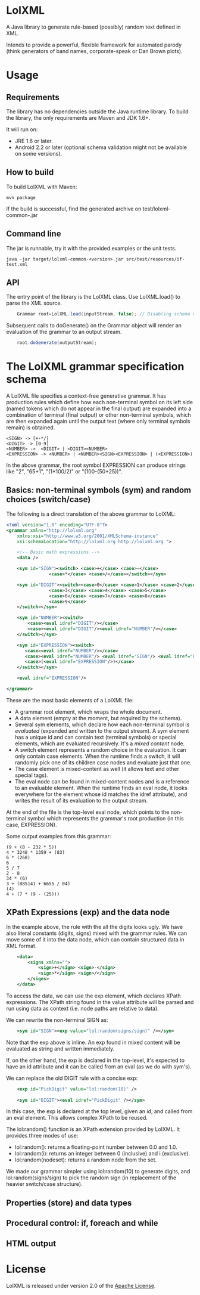 LolXML
======

A Java library to generate rule-based (possibly) random text defined in XML.
 
Intends to provide a powerful, flexible framework for automated parody (think
generators of band names, corporate-speak or Dan Brown plots).

Usage
=====

Requirements
------------
The library has no dependencies outside the Java runtime library. To build the 
library, the only requirements are Maven and JDK 1.6+.

It will run on:

- JRE 1.6 or later.
- Android 2.2 or later (optional schema validation might not be available on some
versions).


How to build
------------

To build LolXML with Maven:

	mvn package

If the build is successful, find the generated archive 
on test/lolxml-common-<Version>.jar


Command line
------------

The jar is runnable, try it with the provided examples or the unit tests.

	java -jar target/lolxml-common-<version>.jar src/test/resources/if-test.xml 

API
---

The entry point of the library is the LolXML class. Use LolXML.load() to parse
the XML source. 

```java
	Grammar root=LolXML.load(inputStream, false); // Disabling schema validation
```
Subsequent calls to doGenerate() on the Grammar object will 
render an evaluation of the grammar to an output stream.

```java
	root.doGenerate(outputStream);
```
The LolXML grammar specification schema
=======================================

A LolXML file specifies a context-free generative grammar. It has 
production rules which define how each non-terminal symbol on 
its left side (named tokens which do not appear in the final output) 
are expanded into a combination of terminal (final output) or other 
non-terminal symbols, which are then expanded again until the output 
text (where only terminal symbols remain) is obtained. 

	<SIGN> -> [+-*/]
	<DIGIT> -> [0-9]
	<NUMBER> ->  <DIGIT> | <DIGIT><NUMBER>
	<EXPRESSION> -> <NUMBER> | <NUMBER><SIGN><EXPRESSION> | (<EXPRESSION>)

In the above grammar, the root symbol EXPRESSION can produce strings
like "2", "65+1", "(1\*100/2)" or "(100-(50+25))".

Basics: non-terminal symbols (sym) and random choices (switch/case)
-------------------------------------------------------------------

The following is a direct translation of the above grammar to LolXML:

```xml
<?xml version="1.0" encoding="UTF-8"?>
<grammar xmlns="http://lolxml.org" 
	xmlns:xsi="http://www.w3.org/2001/XMLSchema-instance" 
	xsi:schemaLocation="http://lolxml.org http://lolxml.org ">

	<!-- Basic math expressions -->
	<data />

	<sym id="SIGN"><switch>	<case>+</case> <case>-</case>
				<case>*</case> <case>/</case></switch></sym>

	<sym id="DIGIT"><switch><case>0</case> <case>1</case> <case>2</case>
				<case>3</case> <case>4</case> <case>5</case>
				<case>6</case> <case>7</case> <case>8</case>
				<case>9</case>
	</switch></sym>

	<sym id="NUMBER"><switch>
		<case><eval idref="DIGIT"/></case>
		<case><eval idref="DIGIT"/><eval idref="NUMBER"/></case>
	</switch></sym>

	<sym id="EXPRESSION"><switch>
	   <case><eval idref="NUMBER"/></case> 
	   <case><eval idref="NUMBER"/> <eval idref="SIGN"/> <eval idref="EXPRESSION"/></case> 
	   <case>(<eval idref="EXPRESSION"/>)</case> 
	</switch></sym>

	<eval idref="EXPRESSION"/>

</grammar>
```
These are the most basic elements of a LolXML file:

- A grammar root element, which wraps the whole document.
- A data element (empty at the moment, but required by the schema).
- Several sym elements, which declare how each non-terminal symbol is
*evaluated* (expanded and written to the output stream). A sym element 
has a unique id and can contain text (terminal symbols) or special 
elements, which are evaluated recursively. It's a *mixed content* node.
- A switch element represents a random choice in the evaluation. It can
only contain case elements. When the runtime finds a switch, it will 
randomly pick one of its children case nodes and evaluate just that one.
- The case element is mixed-content as well (it allows text and other
special tags).
- The eval node can be found in mixed-content nodes and is a reference to an
evaluable element. When the runtime finds an eval node, it looks everywhere
for the element whose id matches the idref attribute), and writes the result
of its evaluation to the output stream.

At the end of the file is the top-level eval node, which points to the
non-terminal symbol which represents the grammar's root production (in this
case, EXPRESSION).

Some output examples from this grammar:

	(9 + (8 - 232 * 5))
	4 * 3248 * 1359 + (83)
	6 * (268)
	6
	5 / 7
	2 - 8
	34 * (6)
	3 + (885141 + 6655 / 04)
	(4)
	4 + (7 * (9 - (25)))

XPath Expressions (exp) and the data node 
-----------------------------------------

In the example above, the rule with the all the digits looks ugly. We have
also literal constants (digits, signs) mixed with the grammar rules. We can 
move some of it into the data node, which can contain structured data in 
XML format.

```xml
	<data>
		<signs xmlns="">
			<sign>+</sign> <sign>-</sign>
			<sign>*</sign> <sign>/</sign>
		</signs>
	</data>
```

To access the data, we can use the exp element, which declares XPath
expressions. The XPath string found in the value attribute will be parsed
and run using data as context (i.e. node paths are relative to data). 

We can rewrite the non-terminal SIGN as:

```xml
	<sym id="SIGN"><exp value="lol:random(signs/sign)" /></sym>
```
Note that the exp above is inline. An exp found in mixed content will be 
evaluated as string and written immediately. 

If, on the other hand, the exp is declared in the top-level, it's expected 
to have an id attribute and it can be called from an eval (as we do with 
sym's).

We can replace the old DIGIT rule with a concise exp:

```xml
	<exp id="PickDigit" value="lol:random(10)" />
	
	<sym id="DIGIT"><eval idref="PickDigit" /></sym>
```
In this case, the exp is declared at the top level, given an id, and called 
from an eval element. This allows complex XPath to be reused.

The lol:random() function is an XPath extension provided by LolXML. It provides
three modes of use:

- lol:random(): returns a floating-point number between 0.0 and 1.0.
- lol:random(i): returns an integer between 0 (inclusive) and i (exclusive).
- lol:random(nodeset): returns a random node from the set.

We made our grammar simpler using lol:random(10) to generate digits, and 
lol:random(signs/sign) to pick the random sign (in replacement of the heavier 
switch/case structure).

Properties (store) and data types
---------------------------------

Procedural control: if, foreach and while
-----------------------------------------

HTML output
-----------

License
=======

LolXML is released under version 2.0 of the [Apache License](http://www.apache.org/licenses/LICENSE-2.0).
